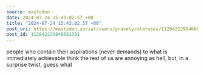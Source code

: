 ```yaml
---
source: mastodon
date: 2024-07-24 15:43:02.57 +00
title: "2024-07-24 15:43:02.57 +00"
post_uri: https://mastodon.social/users/gravely/statuses/112842229846681391
post_id: 112842229846681391
---
```

people who contain their aspirations (never demands) to what is immediately achievable think the rest of us are annoying as hell, but, in a surprise twist, guess what


